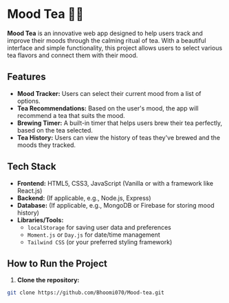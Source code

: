 # Mood Tea 🍵🌱

**Mood Tea** is an innovative web app designed to help users track and improve their moods through the calming ritual of tea. With a beautiful interface and simple functionality, this project allows users to select various tea flavors and connect them with their mood.

## Features

- **Mood Tracker:** Users can select their current mood from a list of options.
- **Tea Recommendations:** Based on the user's mood, the app will recommend a tea that suits the mood.
- **Brewing Timer:** A built-in timer that helps users brew their tea perfectly, based on the tea selected.
- **Tea History:** Users can view the history of teas they've brewed and the moods they tracked.

## Tech Stack

- **Frontend:** HTML5, CSS3, JavaScript (Vanilla or with a framework like React.js)
- **Backend:** (If applicable, e.g., Node.js, Express)
- **Database:** (If applicable, e.g., MongoDB or Firebase for storing mood history)
- **Libraries/Tools:** 
  - `localStorage` for saving user data and preferences
  - `Moment.js` or `Day.js` for date/time management
  - `Tailwind CSS` (or your preferred styling framework)

## How to Run the Project

1. **Clone the repository:**

```bash
git clone https://github.com/Bhoomi070/Mood-tea.git
